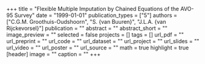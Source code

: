 +++
title = "Flexible Multiple Imputation by Chained Equations of the AVO-95 Survey"
date = "1999-01-01"
publication_types = ["5"]
authors = ["C.G.M. Groothuis-Oudshoorn", "S. {van Buuren}", "J.L.A. {van Rijckevorsel}"]
publication = ""
abstract = ""
abstract_short = ""
image_preview = ""
selected = false
projects = []
tags = []
url_pdf = ""
url_preprint = ""
url_code = ""
url_dataset = ""
url_project = ""
url_slides = ""
url_video = ""
url_poster = ""
url_source = ""
math = true
highlight = true
[header]
image = ""
caption = ""
+++
